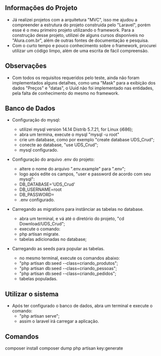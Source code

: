 ## Informações do Projeto
* Já realizei projetos com a arquitetura "MVC", isso me ajudou a compreender a estrutura do projeto construida pelo "Laravel", porém esse é o meu primeiro projeto utilizando o framework. Para a construção desse projeto, utilizei de alguns cursos disponíveis no "Alura.com.br", além de outras fontes de documentação e pesquisa. 
* Com o curto tempo e pouco conhecimento sobre o framework, procurei utilizar um código limpo, além de uma escrita de fácil compreensão.

## Observações
* Com todos os requisitos requeridos pelo teste, ainda não foram implementados alguns detalhes, como uma "Mask" para a exibição dos dados "Preços" e "datas", o Uuid não foi implementado nas entidades, pela falta de conhecimento do mesmo no framework.

## Banco de Dados
* Configuração do mysql:
    - utilizei mysql version 14.14 Distrib 5.7.21, for Linux (i686);
    - abra um termina, execute o mysql "mysql -u root"
    - crie um database, como por exemplo "create database UDS_Crud";
    - conecte ao database, "use UDS_Crud";
    - mysql configurado.
* Configuração do arquivo .env do projeto:
    - altere o nome do arquivo ".env.example" para ".env";
    - logo após edite os campos, "user e password de acordo com seu mysql":
    - DB_DATABASE='UDS_Crud'
    - DB_USERNAME=root
    - DB_PASSWORD=
    - .env configurado.
    
* Carregando as migrations para instânciar as tabelas no database.
    - abra um terminal, e vá até o diretório do projeto, "cd Download/UDS_Crud";
    - execute o comando:
    - php artisan migrate.
    - tabelas adicionadas no database;
    
* Carregando as seeds para popular as tabelas.
    - no mesmo terminal, execute os comandos abaixo:
    - "php artisan db:seed --class=criando_produtos";
    - "php artisan db:seed --class=criando_pessoas";
    - "php artisan db:seed --class=criando_pedidos";
    - tabelas populadas.

## Utilizar o sistema
* Após ter configurado o banco de dados, abra um terminal e execute o comando:
    - "php artisan serve";
    - assim o laravel irá carregar a aplicação.
    
## Comandos
composer install
composer dump
php artisan key:generate

